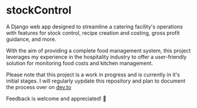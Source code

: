 # stockControl

A Django web app designed to streamline a catering facility's operations with features for stock control, recipe creation and costing, gross profit guidance, and more.

With the aim of providing a complete food management system, this project leverages my experience in the hospitality industry to offer a user-friendly solution for monitoring food costs and kitchen management.

Please note that this project is a work in progress and is currently in it's initial stages. I will regularly uypdate this repository and plan to document the process over on [dev.to](https://dev.to/siwhelan)

Feedback is welcome and appreciated! 👋
